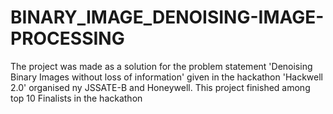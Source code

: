 # BINARY_IMAGE_DENOISING-IMAGE-PROCESSING
The project was made as a solution for the problem statement 'Denoising Binary Images without loss of information' 
given in the hackathon 'Hackwell 2.0' organised ny JSSATE-B and Honeywell. This project finished among top 10 Finalists in the hackathon

<br>


